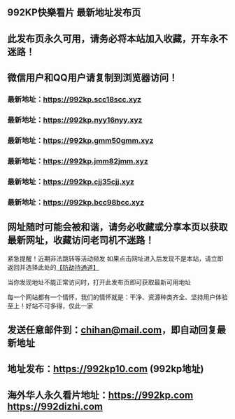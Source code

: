 ## **992KP快樂看片 最新地址发布页**
## 此发布页永久可用，请务必将本站加入收藏，开车永不迷路！
## 微信用户和QQ用户请复制到浏览器访问！
### 最新地址：https://992kp.scc18scc.xyz

### 最新地址：https://992kp.nyy16nyy.xyz

### 最新地址：https://992kp.gmm50gmm.xyz

### 最新地址：https://992kp.jmm82jmm.xyz

### 最新地址：https://992kp.cjj35cjj.xyz

### 最新地址：https://992kp.bcc98bcc.xyz


## 网址随时可能会被和谐，请务必收藏或分享本页以获取最新网址，收藏访问老司机不迷路！

紧急提醒！近期非法跳转等活动频发
如果点击网址进入后发现不是本站，请立即返回并选择此处的[【防劫持通道】](https://23.224.130.222:7583)

当你发现地址不能正常访问时，打开此发布页即可获取最新可用地址

每一个网站都有一个情怀，我们的情怀就是：干净、资源种类齐全、坚持用户体验至上！好站不可多得，仅此一家

## 发送任意邮件到：chihan@mail.com，即自动回复最新地址
## 地址发布：https://992kp10.com  (992kp地址)
## 海外华人永久看片地址：https://992kp.com  https://992dizhi.com
